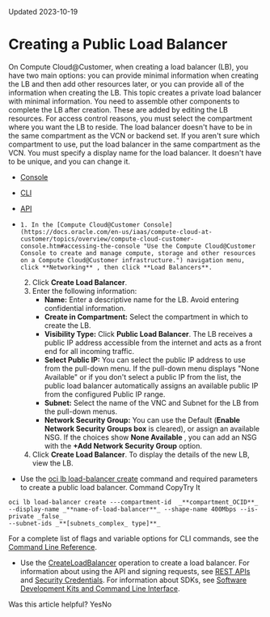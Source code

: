 Updated 2023-10-19
# Creating a Public Load Balancer
On Compute Cloud@Customer, when creating a load balancer (LB), you have two main options: you can provide minimal information when creating the LB and then add other resources later, or you can provide all of the information when creating the LB.
This topic creates a private load balancer with minimal information. You need to assemble other components to complete the LB after creation. These are added by editing the LB resources.
For access control reasons, you must select the compartment where you want the LB to reside. The load balancer doesn't have to be in the same compartment as the VCN or backend set. If you aren't sure which compartment to use, put the load balancer in the same compartment as the VCN.
You must specify a display name for the load balancer. It doesn't have to be unique, and you can change it.
  * [Console](https://docs.oracle.com/en-us/iaas/compute-cloud-at-customer/topics/lbaas/creating-a-public-load-balancer.htm)
  * [CLI](https://docs.oracle.com/en-us/iaas/compute-cloud-at-customer/topics/lbaas/creating-a-public-load-balancer.htm)
  * [API](https://docs.oracle.com/en-us/iaas/compute-cloud-at-customer/topics/lbaas/creating-a-public-load-balancer.htm)


  *     1. In the [Compute Cloud@Customer Console](https://docs.oracle.com/en-us/iaas/compute-cloud-at-customer/topics/overview/compute-cloud-customer-console.htm#accessing-the-console "Use the Compute Cloud@Customer Console to create and manage compute, storage and other resources on a Compute Cloud@Customer infrastructure.") navigation menu, click **Networking** , then click **Load Balancers**.
    2. Click **Create Load Balancer**.
    3. Enter the following information:
       * **Name:** Enter a descriptive name for the LB.
Avoid entering confidential information.
       * **Create in Compartment:** Select the compartment in which to create the LB.
       * **Visibility Type:** Click **Public Load Balancer**. The LB receives a public IP address accessible from the internet and acts as a front end for all incoming traffic.
       * **Select Public IP:** You can select the public IP address to use from the pull-down menu. If the pull-down menu displays "None Available" or if you don't select a public IP from the list, the public load balancer automatically assigns an available public IP from the configured Public IP range.
       * **Subnet:** Select the name of the VNC and Subnet for the LB from the pull-down menus.
       * **Network Security Group:** You can use the Default (**Enable Network Security Groups box** is cleared), or assign an available NSG. If the choices show **None Available** , you can add an NSG with the **+Add Network Security Group** option.
    4. Click **Create Load Balancer**. 
To display the details of the new LB, view the LB.
  * Use the [oci lb load-balancer create](https://docs.oracle.com/iaas/tools/oci-cli/latest/oci_cli_docs/cmdref/lb/load-balancer/create.html) command and required parameters to create a public load balancer.
Command
CopyTry It
```
oci lb load-balancer create ---compartment-id  _**compartment_OCID**_ 
--display-name _**name-of-load-balancer**_ --shape-name 400Mbps --is-private _false_ 
--subnet-ids _**[subnets_complex_ type]**_
```

For a complete list of flags and variable options for CLI commands, see the [Command Line Reference](https://docs.oracle.com/iaas/tools/oci-cli/latest/oci_cli_docs/index.html).
  * Use the [CreateLoadBalancer](https://docs.oracle.com/iaas/api/#/en/loadbalancer/latest/LoadBalancer/CreateLoadBalancer) operation to create a load balancer.
For information about using the API and signing requests, see [REST APIs](https://docs.oracle.com/iaas/Content/API/Concepts/usingapi.htm#REST_APIs) and [Security Credentials](https://docs.oracle.com/iaas/Content/General/Concepts/credentials.htm). For information about SDKs, see [Software Development Kits and Command Line Interface](https://docs.oracle.com/iaas/Content/API/Concepts/sdks.htm#Software_Development_Kits_and_Command_Line_Interface).


Was this article helpful?
YesNo

